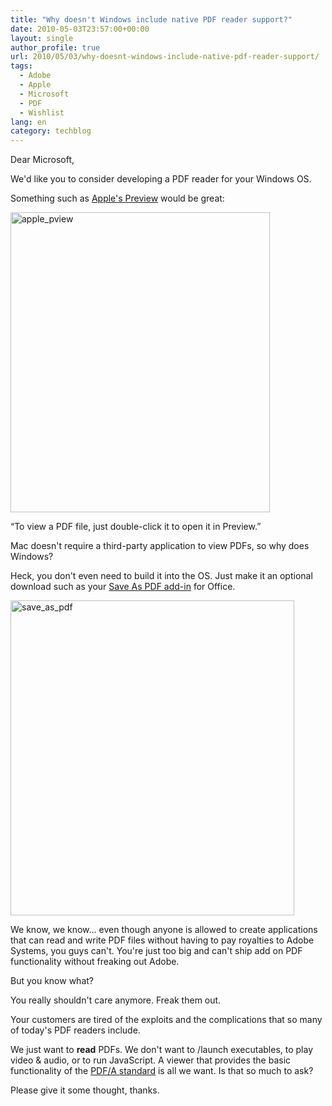 ```yaml
---
title: "Why doesn't Windows include native PDF reader support?"
date: 2010-05-03T23:57:00+00:00
layout: single
author_profile: true
url: 2010/05/03/why-doesnt-windows-include-native-pdf-reader-support/
tags:
  - Adobe
  - Apple
  - Microsoft
  - PDF
  - Wishlist
lang: en
category: techblog
---
```

Dear Microsoft,

We'd like you to consider developing a PDF reader for your Windows OS.

Something such as [Apple's Preview](http://support.apple.com/kb/ht2506) would be great:

[<img title="apple_pview" border="0" alt="apple_pview" src="http://lh4.ggpht.com/_vaUVXcmC3OI/S99bvJnsdvI/AAAAAAAACEI/GkkweWmJRc0/apple_pview_thumb%5B3%5D.png?imgmax=800" width="415" height="480" />](http://lh3.ggpht.com/_vaUVXcmC3OI/S99brD6XGNI/AAAAAAAACEA/S_Bf38LjNXY/s1600-h/apple_pview%5B5%5D.png) 

&#8220;To view a PDF file, just double-click it to open it in Preview.&#8221;

Mac doesn't require a third-party application to view PDFs, so why does Windows?

Heck, you don't even need to build it into the OS. Just make it an optional download such as your [Save As PDF add-in](http://www.microsoft.com/downloads/details.aspx?FamilyId=F1FC413C-6D89-4F15-991B-63B07BA5F2E5&displaylang=en) for Office.

[<img title="save_as_pdf" border="0" alt="save_as_pdf" src="http://lh4.ggpht.com/_vaUVXcmC3OI/S99b1mAC51I/AAAAAAAACEQ/liPw7BLQscc/save_as_pdf_thumb%5B2%5D.png?imgmax=800" width="454" height="504" />](http://lh4.ggpht.com/_vaUVXcmC3OI/S99by0fRIZI/AAAAAAAACEM/OnD8X5La1O0/s1600-h/save_as_pdf%5B4%5D.png) 

We know, we know… even though anyone is allowed to create applications that can read and write PDF files without having to pay royalties to Adobe Systems, you guys can't. You're just too big and can't ship add on PDF functionality without freaking out Adobe.

But you know what?

You really shouldn't care anymore. Freak them out.

Your customers are tired of the exploits and the complications that so many of today's PDF readers include.

We just want to **read** PDFs. We don't want to /launch executables, to play video & audio, or to run JavaScript. A viewer that provides the basic functionality of the [PDF/A standard](http://en.wikipedia.org/wiki/PDF/A) is all we want. Is that so much to ask?

Please give it some thought, thanks.